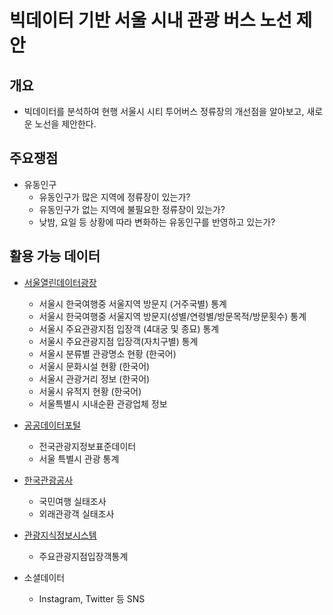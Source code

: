 # 빅데이터 기반 서울 시내 관광 버스 노선 제안

## 개요

- 빅데이터를 분석하여 현행 서울시 시티 투어버스 정류장의 개선점을 알아보고, 새로운 노선을 제안한다.



## 주요쟁점

- 유동인구
  - 유동인구가 많은 지역에 정류장이 있는가?
  - 유동인구가 없는 지역에 불필요한 정류장이 있는가?
  - 낮밤, 요일 등 상황에 따라 변화하는 유동인구를 반영하고 있는가?



## 활용 가능 데이터

- [서울열린데이터광장](https://data.seoul.go.kr)

  - 서울시 한국여행중 서울지역 방문지 (거주국별) 통계
  - 서울시 한국여행중 서울지역 방문지(성별/연령별/방문목적/방문횟수) 통계
  - 서울시 주요관광지점 입장객 (4대궁 및 종묘) 통계
  - 서울시 주요관광지점 입장객(자치구별) 통계
  - 서울시 분류별 관광명소 현황 (한국어)
  - 서울시 문화시설 현황 (한국어)
  - 서울시 관광거리 정보 (한국어)
  - 서울시 유적지 현황 (한국어)
  - 서울특별시 시내순환 관광업체 정보

- [공공데이터포털](https://www.data.go.kr)

  - 전국관광지정보표준데이터
  - 서울 특별시 관광 통계

- [한국관광공사](http://kto.visitkorea.or.kr/kor.kto)

  - 국민여행 실태조사
  - 외래관광객 실태조사

- [관광지식정보시스템](https://www.tour.go.kr)

  - 주요관광지점입장객통계

- 소셜데이터

  - Instagram, Twitter 등 SNS